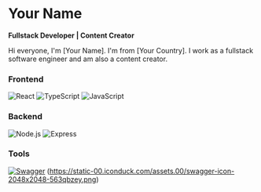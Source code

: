 # Your Name

**Fullstack Developer | Content Creator**

Hi everyone, I'm [Your Name]. I'm from [Your Country]. I work as a fullstack software engineer and am also a content creator.

### Frontend
![React](https://img.icons8.com/color/48/000000/react-native.png) ![TypeScript](https://img.icons8.com/color/48/000000/typescript.png) ![JavaScript](https://img.icons8.com/color/48/000000/javascript.png) 

### Backend
![Node.js](https://img.icons8.com/color/48/000000/nodejs.png) ![Express](https://img.icons8.com/ios/50/000000/express-js.png)

### Tools
[![Swagger](https://github.com/user-attachments/assets/493e3247-62d0-470f-8bf3-d30a7aef1f00)](https://img.icons8.com/?size=100&id=rdKV2dee9wxd&format=png&color=000000)
(https://static-00.iconduck.com/assets.00/swagger-icon-2048x2048-563qbzey.png)
